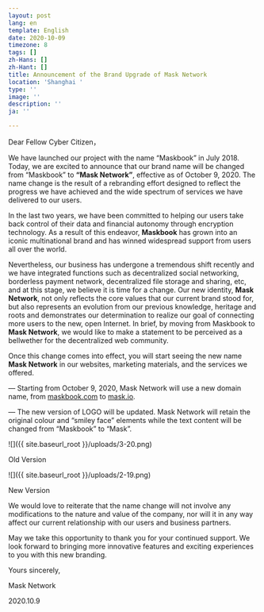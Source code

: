 ```yaml
---
layout: post
lang: en
template: English
date: 2020-10-09
timezone: 8
tags: []
zh-Hans: []
zh-Hant: []
title: Announcement of the Brand Upgrade of Mask Network
location: 'Shanghai '
type: ''
image: ''
description: ''
ja: ''

---
```

Dear Fellow Cyber Citizen，

We have launched our project with the name “Maskbook” in July 2018. Today, we are excited to announce that our brand name will be changed from “Maskbook” to **“Mask Network”**, effective as of October 9, 2020. The name change is the result of a rebranding effort designed to reflect the progress we have achieved and the wide spectrum of services we have delivered to our users.

In the last two years, we have been committed to helping our users take back control of their data and financial autonomy through encryption technology. As a result of this endeavor, **Maskbook** has grown into an iconic multinational brand and has winned widespread support from users all over the world.

Nevertheless, our business has undergone a tremendous shift recently and we have integrated functions such as decentralized social networking, borderless payment network, decentralized file storage and sharing, etc, and at this stage, we believe it is time for a change. Our new identity, **Mask Network**, not only reflects the core values that our current brand stood for, but also represents an evolution from our previous knowledge, heritage and roots and demonstrates our determination to realize our goal of connecting more users to the new, open Internet. In brief, by moving from Maskbook to **Mask Network**, we would like to make a statement to be perceived as a bellwether for the decentralized web community.

Once this change comes into effect, you will start seeing the new name **Mask Network** in our websites, marketing materials, and the services we offered.

— Starting from October 9, 2020, Mask Network will use a new domain name, from [maskbook.com](http://maskbook.com/) to [mask.io](http://mask.io/).

— The new version of LOGO will be updated. Mask Network will retain the original colour and “smiley face” elements while the text content will be changed from “Maskbook” to “Mask”.

![]({{ site.baseurl_root }}/uploads/3-20.png)

Old Version

![]({{ site.baseurl_root }}/uploads/2-19.png)

New Version

We would love to reiterate that the name change will not involve any modifications to the nature and value of the company, nor will it in any way affect our current relationship with our users and business partners.

May we take this opportunity to thank you for your continued support. We look forward to bringing more innovative features and exciting experiences to you with this new branding.

Yours sincerely,

Mask Network

2020\.10.9